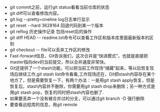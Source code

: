 * git commit之前，运行git status看看当前仓库的状态  
* git diff可以查看修改内容。  
* git log --pretty=oneline log日志单行显示  
* git reset --hard 3628164  回退代码到某一个版本   
* git reflog 历史操作记录 包括reset后的操作   
* git diff HEAD -- readme.txt命令可以查看工作区和版本库里面最新版本的区别  
* git checkout -- file可以丢弃工作区的修改   
* Fast-forward信息，Git告诉我们，这次合并是“快进模式”，也就是直接把master指向dev的当前提交，所以合并速度非常快。  
* Git还提供了一个stash功能，可以把当前工作现场“储藏”起来，等以后恢复现场后继续工作,git stash list命令看看,工作现场还在，Git把stash内容存在某个地方了，但是需要恢复一下，有两个办法：一是用git stash apply恢复，但是恢复后，stash内容并不删除，你需要用git stash drop来删除；另一种方式是用git stash pop，恢复的同时把stash内容也删了.  
* 如果要丢弃一个没有被合并过的分支，可以通过git branch -D <name>强行删除  
* 要查看远程库的信息，用git remote  
